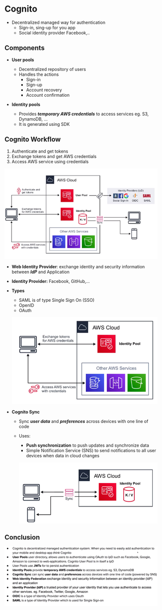 # Cognito

- Decentralized managed way for authentication
  - Sign-in, sing-up for you app
  - Social identity provider Facebook,..

## Components

- **User pools**
  - Decentralized repository of users
  - Handles the actions
    - Sign-in
    - Sign-up
    - Account recovery
    - Account confirmation

- **Identity pools**
  - Provides ***temporary AWS credentials*** to access services eg. S3, DynamoDB, ...
  - It is generated using SDK

  
## Cognito Workflow

1. Authenticate and get tokens
2. Exchange tokens and get AWS credentials
3. Access AWS service using credentials

![cognito](../Other/Cognito/archi.PNG)

- **Web Identity Provider**: exchange identity and security information between ***IdP*** and Application
- **Identity Provider:** Facebook, GitHub,...
- **Types**
  - SAML is of type Single Sign On (SSO)
  - OpenID
  - OAuth



  ![identity_pool](../Other/Cognito/identy_pool.png)

- **Cognito Sync**
  - Sync ***user data***  and ***preferences*** across devices with one line of code
  - Uses:
    - **Push synchronization** to push updates and synchronize data
    - Simple Notification Service (SNS) to send notifications to all user devices when data in cloud changes

    ![sync](../Other/Cognito/sync.png)

## Conclusion

![resume](../Other/Cognito/resume.png)
